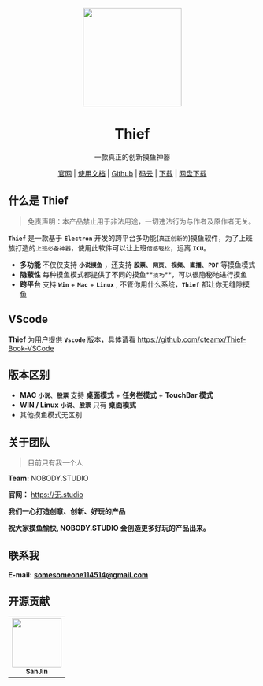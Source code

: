 <p align="center">
  <a href="https://thief.im/" target="_blank">
    <img width="200" src="images/thief.png">
  </a>
</p>

<h1 align="center">Thief </h1>
<p align="center">一款真正的创新摸鱼神器</p>

<p  align="center">
<a href="https://thief.im/" target="_bank">官网</a>
<span>|</span>
<a href="https://thief.im/docs" target="_bank">使用文档</a>
<span>|</span>
<a href="https://github.com/cteamx/Thief" target="_bank">Github</a>
<span>|</span>
<a href="https://gitee.com/cteamx/Thief" target="_bank"> 码云</a>
<span>|</span>
<a href="https://github.com/cteamx/Thief/releases" target="_bank">下载</a>
<span>|</span>
<a href="https://thief.im/download.html" target="_bank"> 网盘下载</a>
</p>

## 什么是 Thief

> 免责声明：本产品禁止用于非法用途，一切违法行为与作者及原作者无关。

**`Thief`** 是一款基于 **`Electron`** 开发的跨平台多功能(`真正创新的`)摸鱼软件，为了上班族打造的`上班必备神器`，使用此软件可以让上班`倍感轻松`，远离 **`ICU`**。


- **多功能** 不仅仅支持 **`小说摸鱼`** ，还支持 **`股票`**、**`网页`**、**`视频`**、**`直播`**、**`PDF`** 等摸鱼模式
- **隐蔽性** 每种摸鱼模式都提供了不同的摸鱼**`技巧`**，可以很隐秘地进行摸鱼
- **跨平台** 支持 **`Win`** + **`Mac`** + **`Linux`** , 不管你用什么系统，**`Thief`** 都让你无缝隙摸鱼


## VScode

**Thief** 为用户提供 **`Vscode`** 版本，具体请看 https://github.com/cteamx/Thief-Book-VSCode


## 版本区别


- **MAC** **`小说`**、**`股票`** 支持 **桌面模式** + **任务栏模式** + **TouchBar 模式**
- **WIN / Linux**  **`小说`**、**`股票`** 只有 **桌面模式**
- 其他摸鱼模式无区别


## 关于团队


> 目前只有我一个人


**Team:** NOBODY.STUDIO


**官网：** https://无.studio


**我们一心打造创意、创新、好玩的产品**


**祝大家摸鱼愉快, NOBODY.STUDIO 会创造更多好玩的产品出来。**


## 联系我


**E-mail:** **somesomeone114514@gmail.com**


## 开源贡献


<table>
    <tr>
        <td align="center"><a target="_bank" href="https://github.com/sanjinhub">
                <img src="https://avatars1.githubusercontent.com/u/53846155?s=460&v=4" width="100px;" height="100px;" alt="" />
                <div><sub><b>SanJin</b></sub>
                    <div>
            </a></td>
    </tr>
</table>
